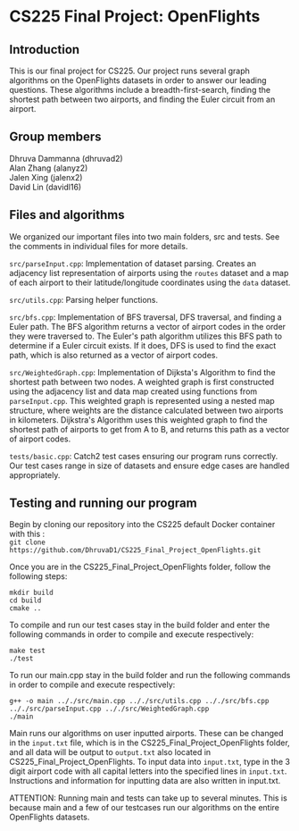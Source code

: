 # CS225 Final Project: OpenFlights

## Introduction
This is our final project for CS225. Our project runs several graph algorithms on the OpenFlights datasets in order to answer our leading questions. These algorithms include a breadth-first-search, finding the shortest path between two airports, and finding the Euler circuit from an airport.

## Group members
Dhruva Dammanna (dhruvad2)\
Alan Zhang (alanyz2)\
Jalen Xing (jalenx2)\
David Lin (davidl16)

## Files and algorithms
We organized our important files into two main folders, src and tests. See the comments in individual files for more details.

`src/parseInput.cpp`: Implementation of dataset parsing. Creates an adjacency list representation of airports using the `routes` dataset and a map of each airport to their latitude/longitude coordinates using the `data` dataset.

`src/utils.cpp`: Parsing helper functions.

`src/bfs.cpp`: Implementation of BFS traversal, DFS traversal, and finding a Euler path. The BFS algorithm returns a vector of airport codes in the order they were traversed to. The Euler's path algorithm utilizes this BFS path to determine if a Euler circuit exists. If it does, DFS is used to find the exact path, which is also returned as a vector of airport codes.

`src/WeightedGraph.cpp`: Implementation of Dijksta's Algorithm to find the shortest path between two nodes. A weighted graph is first constructed using the adjacency list and data map created using functions from `parseInput.cpp`. This weighted graph is represented using a nested map structure, where weights are the distance calculated between two airports in kilometers. Dijkstra's Algorithm uses this weighted graph to find the shortest path of airports to get from A to B, and returns this path as a vector of airport codes.

`tests/basic.cpp`: Catch2 test cases ensuring our program runs correctly. Our test cases range in size of datasets and ensure edge cases are handled appropriately.



## Testing and running our program
Begin by cloning our repository into the CS225 default Docker container with this : <br />
```git clone https://github.com/DhruvaD1/CS225_Final_Project_OpenFlights.git```

Once you are in the CS225_Final_Project_OpenFlights folder, follow the following steps: <br />
```
mkdir build
cd build
cmake ..
```

To compile and run our test cases stay in the build folder and enter the following commands in order to compile and execute respectively: <br />
```
make test
./test
```

To run our main.cpp stay in the build folder and run the following commands in order to compile and execute respectively: <br />
```
g++ -o main .././src/main.cpp .././src/utils.cpp .././src/bfs.cpp .././src/parseInput.cpp .././src/WeightedGraph.cpp
./main
```
Main runs our algorithms on user inputted airports. These can be changed in the `input.txt` file, which is in the CS225_Final_Project_OpenFlights folder, and all data will be output to `output.txt` also located in CS225_Final_Project_OpenFlights. To input data into `input.txt`, type in the 3 digit airport code with all capital letters into the specified lines in `input.txt`. Instructions and information for inputting data are also written in input.txt.


ATTENTION: Running main and tests can take up to several minutes. This is because main and a few of our testcases run our algorithms on the entire OpenFlights datasets.
